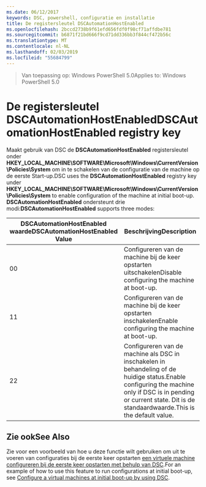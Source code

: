 ```yaml
---
ms.date: 06/12/2017
keywords: DSC, powershell, configuratie en installatie
title: De registersleutel DSCAutomationHostEnabled
ms.openlocfilehash: 2bccd2738b9f61efd656fdf0f98cf71affdbe781
ms.sourcegitcommit: b6871f21bd666f9cd71dd336bb3f844cf472b56c
ms.translationtype: MT
ms.contentlocale: nl-NL
ms.lasthandoff: 02/03/2019
ms.locfileid: "55684799"
---
```

><span data-ttu-id="e17c3-103">Van toepassing op: Windows PowerShell 5.0</span><span class="sxs-lookup"><span data-stu-id="e17c3-103">Applies to: Windows PowerShell 5.0</span></span>

# <a name="dscautomationhostenabled-registry-key"></a><span data-ttu-id="e17c3-104">De registersleutel DSCAutomationHostEnabled</span><span class="sxs-lookup"><span data-stu-id="e17c3-104">DSCAutomationHostEnabled registry key</span></span>

<span data-ttu-id="e17c3-105">Maakt gebruik van DSC de **DSCAutomationHostEnabled** registersleutel onder **HKEY_LOCAL_MACHINE\SOFTWARE\Microsoft\Windows\CurrentVersion\Policies\System** om in te schakelen van de configuratie van de machine op de eerste Start-up.</span><span class="sxs-lookup"><span data-stu-id="e17c3-105">DSC uses the **DSCAutomationHostEnabled** registry key under **HKEY_LOCAL_MACHINE\SOFTWARE\Microsoft\Windows\CurrentVersion\Policies\System** to enable configuration of the machine at initial boot-up.</span></span>
<span data-ttu-id="e17c3-106">**DSCAutomationHostEnabled** ondersteunt drie modi:</span><span class="sxs-lookup"><span data-stu-id="e17c3-106">**DSCAutomationHostEnabled** supports three modes:</span></span>

|  <span data-ttu-id="e17c3-107">DSCAutomationHostEnabled waarde</span><span class="sxs-lookup"><span data-stu-id="e17c3-107">DSCAutomationHostEnabled Value</span></span>  |  <span data-ttu-id="e17c3-108">Beschrijving</span><span class="sxs-lookup"><span data-stu-id="e17c3-108">Description</span></span>   |
|---|---|
<span data-ttu-id="e17c3-109">0</span><span class="sxs-lookup"><span data-stu-id="e17c3-109">0</span></span> | <span data-ttu-id="e17c3-110">Configureren van de machine bij de keer opstarten uitschakelen</span><span class="sxs-lookup"><span data-stu-id="e17c3-110">Disable configuring the machine at boot-up.</span></span> |
<span data-ttu-id="e17c3-111">1</span><span class="sxs-lookup"><span data-stu-id="e17c3-111">1</span></span> | <span data-ttu-id="e17c3-112">Configureren van de machine bij de keer opstarten inschakelen</span><span class="sxs-lookup"><span data-stu-id="e17c3-112">Enable configuring the machine at boot-up.</span></span> |
<span data-ttu-id="e17c3-113">2</span><span class="sxs-lookup"><span data-stu-id="e17c3-113">2</span></span> | <span data-ttu-id="e17c3-114">Configureren van de machine als DSC in inschakelen in behandeling of de huidige status.</span><span class="sxs-lookup"><span data-stu-id="e17c3-114">Enable configuring the machine only if DSC is in pending or current state.</span></span> <span data-ttu-id="e17c3-115">Dit is de standaardwaarde.</span><span class="sxs-lookup"><span data-stu-id="e17c3-115">This is the default value.</span></span> |

## <a name="see-also"></a><span data-ttu-id="e17c3-116">Zie ook</span><span class="sxs-lookup"><span data-stu-id="e17c3-116">See Also</span></span>

<span data-ttu-id="e17c3-117">Zie voor een voorbeeld van hoe u deze functie wilt gebruiken om uit te voeren van configuraties bij de eerste keer opstarten [een virtuele machine configureren bij de eerste keer opstarten met behulp van DSC](bootstrapDsc.md).</span><span class="sxs-lookup"><span data-stu-id="e17c3-117">For an example of how to use this feature to run configurations at initial boot-up, see [Configure a virtual machines at initial boot-up by using DSC](bootstrapDsc.md).</span></span>
